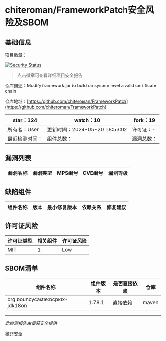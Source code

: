 # chiteroman/FrameworkPatch安全风险及SBOM

## 基础信息

项目徽章：

[![Security Status](https://www.murphysec.com/platform3/v31/badge/1794066611523497984.svg)](https://www.murphysec.com/console/report/1794066611485749248/1794066611523497984)

> 点击徽章可查看详细项目安全报告

仓库描述：Modify framework.jar to build on system level a valid certificate chain

仓库地址：[https://github.com/chiteroman/FrameworkPatch](https://github.com/chiteroman/FrameworkPatch)

| star：124 | watch：10 | fork：19 |
| ----------- | -------------- | ------------ |
| 所有者：User | 更新时间：2024-05-20 18:53:02 | 许可证：- |
| 最近检测时间： | 组件总数： | 漏洞总数： |




## 漏洞列表

| 漏洞名称 | 漏洞类型 | MPS编号 | CVE编号 | 漏洞等级 |
| ------- | ------ | ------- | ------ | ----- |





## 缺陷组件

| 组件名称 | 版本 | 最小修复版本 | 依赖关系 | 修复建议 |
| -------- | ---- | ------------ | -------- | -------- |





## 许可证风险

| 许可证类型 | 相关组件 | 许可证风险 |
| ---------- | -------- | ---------- |
|MIT|1|Low|




## SBOM清单

| 组件名称 | 组件版本 | 是否直接依赖 | 仓库 |
| -------- | -------- | ------------ | ---- |
|org.bouncycastle:bcpkix-jdk18on|1.78.1|直接依赖|maven|


------

*此检测报告由墨菲安全提供*

[墨菲安全](www.murphysec.com)